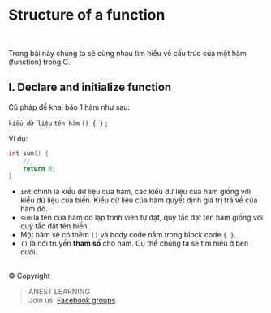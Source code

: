 # Structure of a function

<br />

Trong bài này chúng ta sẽ cùng nhau tìm hiểu về cấu trúc của một hàm (function) trong C.

## I. Declare and initialize function

Cú pháp để khai báo 1 hàm như sau:

`kiểu dữ liệu` `tên hàm` `() { }` ;

Ví dụ:
```c
int sum() {
    //
    return 0;
}
```
- `int` chính là kiểu dữ liệu của hàm, các kiểu dữ liệu của hàm giống với kiểu dữ liệu của biến. Kiểu dữ liệu của hàm quyết định giá trị trả về của hàm đó.
- `sum` là tên của hàm do lập trình viên tự đặt, quy tắc đặt tên hàm giống với quy tắc đặt tên biến.
- Một hàm sẽ có thêm `()` và body code nằm trong block code `{ }`.
- `()` là nơi truyền **tham số** cho hàm. Cụ thể chúng ta sẽ tìm hiểu ở bên dưới.


##  

© Copyright
> ANEST LEARNING  
> Join us: [Facebook groups](https://www.facebook.com/groups/anest.learning/)
